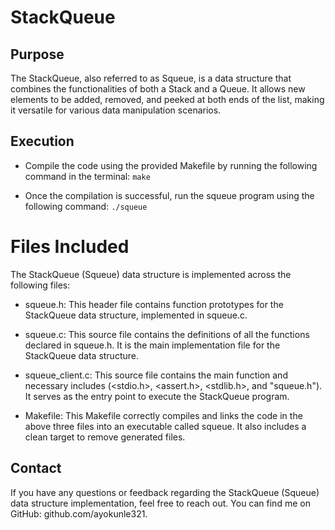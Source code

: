 # StackQueue


## Purpose

The StackQueue, also referred to as Squeue, is a data structure that combines the functionalities of both a Stack and a Queue. It allows new elements to be added, removed, and peeked at both ends of the list, making it versatile for various data manipulation scenarios.


## Execution

- Compile the code using the provided Makefile by running the following command in the terminal: `make`

- Once the compilation is successful, run the squeue program using the following command: `./squeue`


# Files Included

The StackQueue (Squeue) data structure is implemented across the following files:

- squeue.h: This header file contains function prototypes for the StackQueue data structure, implemented in squeue.c.

- squeue.c: This source file contains the definitions of all the functions declared in squeue.h. It is the main implementation file for the StackQueue data structure.

- squeue_client.c: This source file contains the main function and necessary includes (<stdio.h>, <assert.h>, <stdlib.h>, and "squeue.h"). It serves as the entry point to execute the StackQueue program.

- Makefile: This Makefile correctly compiles and links the code in the above three files into an executable called squeue. It also includes a clean target to remove generated files.


## Contact

If you have any questions or feedback regarding the StackQueue (Squeue) data structure implementation, feel free to reach out. You can find me on GitHub: github.com/ayokunle321.